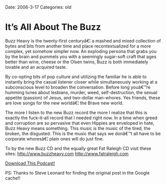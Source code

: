 Date: 2006-3-17
Categories: old

# It’s All About The Buzz

Buzz Heavy is the twenty-first centuryâ€¦ a mashed and mixed collection of bytes and bits from another time and place recontextualized for a more complex, yet somehow simpler now. An exploding persona that grabs you by the brain and pummels you with a seemingly sugar-soft craft that ages better than wine, cheese or the Olsen twins, Buzz is both immediately lovable and an acquired taste.

By co-opting bits of pop culture and utilizing the familiar he is able to instantly bring the casual listener closer while simultaneously working at a subconscious level to broaden the conversation. Before long youâ€™re humming tunes about lesbians, murder, weed, self-destruction, the sexual appetite (passion) of Jesus, and two-dollar man-whores. Yes friends, these are love songs for the new worldâ€¦ the Brave new world.

The more I listen to the new Buzz record the more I realize that this is exactly the fuck-it-all record that I needed right now. In a time when greed and corruption are so pervasive that even Hippies are enveloped in hate, Buzz Heavy means something. This music is the music of the tired, the broken, the disgusted. This is the music that says we donâ€™t all have to be corporate whoresâ€¦ plain ones will do just fine.

To by the new Buzz CD and the equally great Fat Raleigh CD visit these sites:
<a href="http://www.buzzheavy.com">http://www.buzzheavy.com</a>
<a href="http://www.fatraleigh.com">http://www.fatraleigh.com</a>

<a href="http://bluepear.org/podcasts/7_BuzzHeavy.mp3">Download This Podcast!</a>

PS: Thanks to Steve Leonard for finding the original post in the Google cache!!
